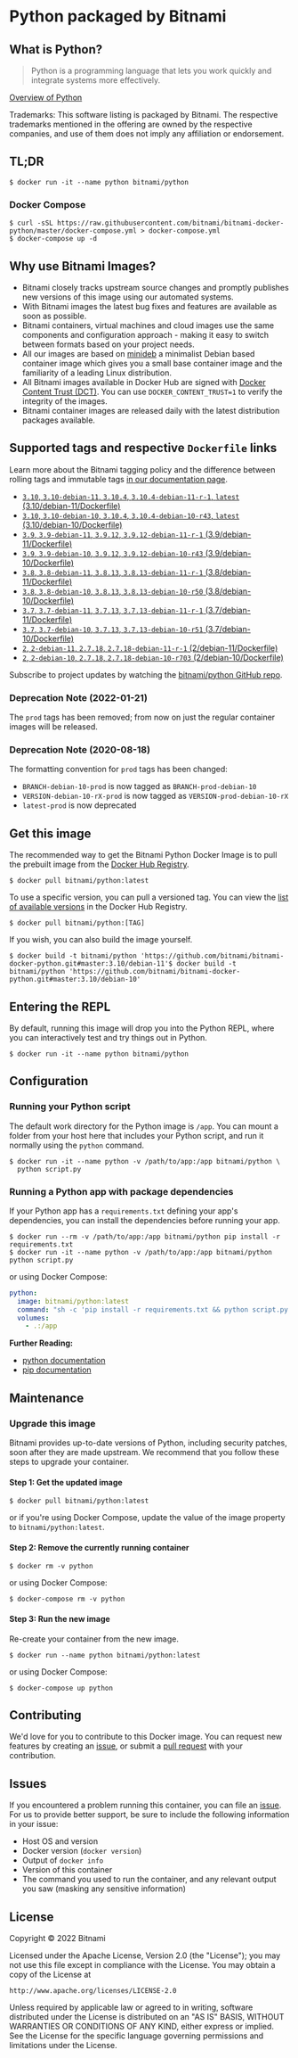 # Python packaged by Bitnami

## What is Python?

> Python is a programming language that lets you work quickly and integrate systems more effectively.

[Overview of Python](https://www.python.org/)

Trademarks: This software listing is packaged by Bitnami. The respective trademarks mentioned in the offering are owned by the respective companies, and use of them does not imply any affiliation or endorsement.

## TL;DR

```console
$ docker run -it --name python bitnami/python
```

### Docker Compose

```console
$ curl -sSL https://raw.githubusercontent.com/bitnami/bitnami-docker-python/master/docker-compose.yml > docker-compose.yml
$ docker-compose up -d
```

## Why use Bitnami Images?

* Bitnami closely tracks upstream source changes and promptly publishes new versions of this image using our automated systems.
* With Bitnami images the latest bug fixes and features are available as soon as possible.
* Bitnami containers, virtual machines and cloud images use the same components and configuration approach - making it easy to switch between formats based on your project needs.
* All our images are based on [minideb](https://github.com/bitnami/minideb) a minimalist Debian based container image which gives you a small base container image and the familiarity of a leading Linux distribution.
* All Bitnami images available in Docker Hub are signed with [Docker Content Trust (DCT)](https://docs.docker.com/engine/security/trust/content_trust/). You can use `DOCKER_CONTENT_TRUST=1` to verify the integrity of the images.
* Bitnami container images are released daily with the latest distribution packages available.

## Supported tags and respective `Dockerfile` links

Learn more about the Bitnami tagging policy and the difference between rolling tags and immutable tags [in our documentation page](https://docs.bitnami.com/tutorials/understand-rolling-tags-containers/).


* [`3.10`, `3.10-debian-11`, `3.10.4`, `3.10.4-debian-11-r-1`, `latest` (3.10/debian-11/Dockerfile)](https://github.com/bitnami/bitnami-docker-python/blob/3.10.4-debian-11-r-1/3.10/debian-11/Dockerfile)
* [`3.10`, `3.10-debian-10`, `3.10.4`, `3.10.4-debian-10-r43`, `latest` (3.10/debian-10/Dockerfile)](https://github.com/bitnami/bitnami-docker-python/blob/3.10.4-debian-10-r43/3.10/debian-10/Dockerfile)
* [`3.9`, `3.9-debian-11`, `3.9.12`, `3.9.12-debian-11-r-1` (3.9/debian-11/Dockerfile)](https://github.com/bitnami/bitnami-docker-python/blob/3.9.12-debian-11-r-1/3.9/debian-11/Dockerfile)
* [`3.9`, `3.9-debian-10`, `3.9.12`, `3.9.12-debian-10-r43` (3.9/debian-10/Dockerfile)](https://github.com/bitnami/bitnami-docker-python/blob/3.9.12-debian-10-r43/3.9/debian-10/Dockerfile)
* [`3.8`, `3.8-debian-11`, `3.8.13`, `3.8.13-debian-11-r-1` (3.8/debian-11/Dockerfile)](https://github.com/bitnami/bitnami-docker-python/blob/3.8.13-debian-11-r-1/3.8/debian-11/Dockerfile)
* [`3.8`, `3.8-debian-10`, `3.8.13`, `3.8.13-debian-10-r50` (3.8/debian-10/Dockerfile)](https://github.com/bitnami/bitnami-docker-python/blob/3.8.13-debian-10-r50/3.8/debian-10/Dockerfile)
* [`3.7`, `3.7-debian-11`, `3.7.13`, `3.7.13-debian-11-r-1` (3.7/debian-11/Dockerfile)](https://github.com/bitnami/bitnami-docker-python/blob/3.7.13-debian-11-r-1/3.7/debian-11/Dockerfile)
* [`3.7`, `3.7-debian-10`, `3.7.13`, `3.7.13-debian-10-r51` (3.7/debian-10/Dockerfile)](https://github.com/bitnami/bitnami-docker-python/blob/3.7.13-debian-10-r51/3.7/debian-10/Dockerfile)
* [`2`, `2-debian-11`, `2.7.18`, `2.7.18-debian-11-r-1` (2/debian-11/Dockerfile)](https://github.com/bitnami/bitnami-docker-python/blob/2.7.18-debian-11-r-1/2/debian-11/Dockerfile)
* [`2`, `2-debian-10`, `2.7.18`, `2.7.18-debian-10-r703` (2/debian-10/Dockerfile)](https://github.com/bitnami/bitnami-docker-python/blob/2.7.18-debian-10-r703/2/debian-10/Dockerfile)

Subscribe to project updates by watching the [bitnami/python GitHub repo](https://github.com/bitnami/bitnami-docker-python).

### Deprecation Note (2022-01-21)

The `prod` tags has been removed; from now on just the regular container images will be released.

### Deprecation Note (2020-08-18)

The formatting convention for `prod` tags has been changed:

* `BRANCH-debian-10-prod` is now tagged as `BRANCH-prod-debian-10`
* `VERSION-debian-10-rX-prod` is now tagged as `VERSION-prod-debian-10-rX`
* `latest-prod` is now deprecated

## Get this image

The recommended way to get the Bitnami Python Docker Image is to pull the prebuilt image from the [Docker Hub Registry](https://hub.docker.com/r/bitnami/python).

```console
$ docker pull bitnami/python:latest
```

To use a specific version, you can pull a versioned tag. You can view the [list of available versions](https://hub.docker.com/r/bitnami/python/tags/) in the Docker Hub Registry.

```console
$ docker pull bitnami/python:[TAG]
```

If you wish, you can also build the image yourself.

```console
$ docker build -t bitnami/python 'https://github.com/bitnami/bitnami-docker-python.git#master:3.10/debian-11'$ docker build -t bitnami/python 'https://github.com/bitnami/bitnami-docker-python.git#master:3.10/debian-10'
```

## Entering the REPL

By default, running this image will drop you into the Python REPL, where you can interactively test and try things out in Python.

```console
$ docker run -it --name python bitnami/python
```

## Configuration

### Running your Python script

The default work directory for the Python image is `/app`. You can mount a folder from your host here that includes your Python script, and run it normally using the `python` command.

```console
$ docker run -it --name python -v /path/to/app:/app bitnami/python \
  python script.py
```

### Running a Python app with package dependencies

If your Python app has a `requirements.txt` defining your app's dependencies, you can install the dependencies before running your app.

```console
$ docker run --rm -v /path/to/app:/app bitnami/python pip install -r requirements.txt
$ docker run -it --name python -v /path/to/app:/app bitnami/python python script.py
```

or using Docker Compose:

```yaml
python:
  image: bitnami/python:latest
  command: "sh -c 'pip install -r requirements.txt && python script.py'"
  volumes:
    - .:/app
```

**Further Reading:**

  - [python documentation](https://www.python.org/doc/)
  - [pip documentation](https://pip.pypa.io/en/stable/)

## Maintenance

### Upgrade this image

Bitnami provides up-to-date versions of Python, including security patches, soon after they are made upstream. We recommend that you follow these steps to upgrade your container.

#### Step 1: Get the updated image

```console
$ docker pull bitnami/python:latest
```

or if you're using Docker Compose, update the value of the image property to `bitnami/python:latest`.

#### Step 2: Remove the currently running container

```console
$ docker rm -v python
```

or using Docker Compose:

```console
$ docker-compose rm -v python
```

#### Step 3: Run the new image

Re-create your container from the new image.

```console
$ docker run --name python bitnami/python:latest
```

or using Docker Compose:

```console
$ docker-compose up python
```

## Contributing

We'd love for you to contribute to this Docker image. You can request new features by creating an [issue](https://github.com/bitnami/bitnami-docker-python/issues), or submit a [pull request](https://github.com/bitnami/bitnami-docker-python/pulls) with your contribution.

## Issues

If you encountered a problem running this container, you can file an [issue](https://github.com/bitnami/bitnami-docker-python/issues/new). For us to provide better support, be sure to include the following information in your issue:

- Host OS and version
- Docker version (`docker version`)
- Output of `docker info`
- Version of this container
- The command you used to run the container, and any relevant output you saw (masking any sensitive
information)

## License

Copyright &copy; 2022 Bitnami

Licensed under the Apache License, Version 2.0 (the "License");
you may not use this file except in compliance with the License.
You may obtain a copy of the License at

    http://www.apache.org/licenses/LICENSE-2.0

Unless required by applicable law or agreed to in writing, software
distributed under the License is distributed on an "AS IS" BASIS,
WITHOUT WARRANTIES OR CONDITIONS OF ANY KIND, either express or implied.
See the License for the specific language governing permissions and
limitations under the License.
